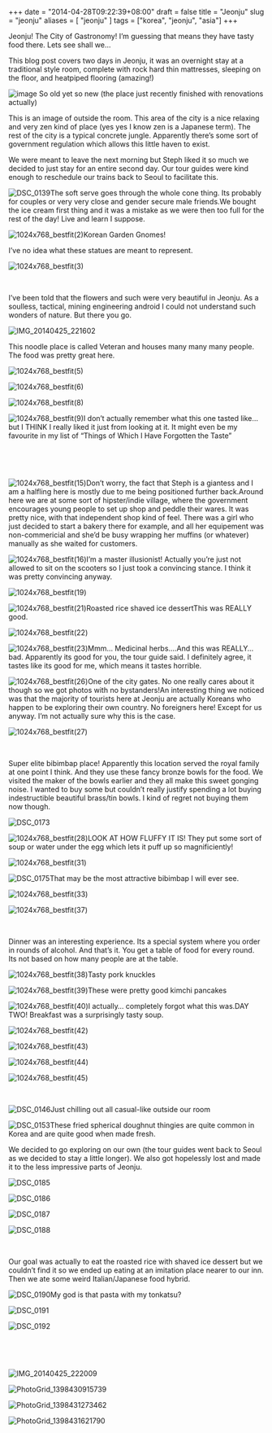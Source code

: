 +++
date = "2014-04-28T09:22:39+08:00"
draft = false
title = "Jeonju"
slug = "jeonju"
aliases = [
	"jeonju"
]
tags = ["korea", "jeonju", "asia"]
+++

Jeonju! The City of Gastronomy! I’m guessing that means they have tasty food there. Lets see shall we…

This blog post covers two days in Jeonju, it was an overnight stay at a traditional style room, complete with rock hard thin mattresses, sleeping on the floor, and heatpiped flooring (amazing!)

![image](/travel-blog/images/2014/04/1024x768_bestfit1.jpg)
So old yet so new (the place just recently finished with renovations actually)

This is an image of outside the room. This area of the city is a nice relaxing and very zen kind of place (yes yes I know zen is a Japanese term). The rest of the city is a typical concrete jungle. Apparently there’s some sort of government regulation which allows this little haven to exist.

We were meant to leave the next morning but Steph liked it so much we decided to just stay for an entire second day. Our tour guides were kind enough to reschedule our trains back to Seoul to facilitate this.

![DSC_0139](/travel-blog/images/2014/04/dsc_0139.jpg?w=168)The soft serve goes through the whole cone thing. Its probably for couples or very very close and gender secure male friends.We bought the ice cream first thing and it was a mistake as we were then too full for the rest of the day! Live and learn I suppose.

![1024x768_bestfit(2)](/travel-blog/images/2014/04/1024x768_bestfit2.jpg)Korean Garden Gnomes! 

I’ve no idea what these statues are meant to represent.


![1024x768_bestfit(3)](/travel-blog/images/2014/04/1024x768_bestfit3.jpg)

 

I’ve been told that the flowers and such were very beautiful in Jeonju. As a soulless, tactical, mining engineering android I could not understand such wonders of nature. But there you go.


![IMG_20140425_221602](/travel-blog/images/2014/04/img_20140425_221602.jpg?w=200)

This noodle place is called Veteran and houses many many many people. The food was pretty great here.


![1024x768_bestfit(5)](/travel-blog/images/2014/04/1024x768_bestfit5.jpg)


![1024x768_bestfit(6)](/travel-blog/images/2014/04/1024x768_bestfit6.jpg)


![1024x768_bestfit(8)](/travel-blog/images/2014/04/1024x768_bestfit8.jpg)

![1024x768_bestfit(9)](/travel-blog/images/2014/04/1024x768_bestfit9.jpg)I don’t actually remember what this one tasted like… but I THINK I really liked it just from looking at it. It might even be my favourite in my list of “Things of Which I Have Forgotten the Taste” 

 

 

![1024x768_bestfit(15)](/travel-blog/images/2014/04/1024x768_bestfit15.jpg)Don’t worry, the fact that Steph is a giantess and I am a halfling here is mostly due to me being positioned further back.Around here we are at some sort of hipster/indie village, where the government encourages young people to set up shop and peddle their wares. It was pretty nice, with that independent shop kind of feel. There was a girl who just decided to start a bakery there for example, and all her equipement was non-commericial and she’d be busy wrapping her muffins (or whatever) manually as she waited for customers.

![1024x768_bestfit(16)](/travel-blog/images/2014/04/1024x768_bestfit16.jpg)I’m a master illusionist! Actually you’re just not allowed to sit on the scooters so I just took a convincing stance. I think it was pretty convincing anyway. 


![1024x768_bestfit(19)](/travel-blog/images/2014/04/1024x768_bestfit19.jpg)

![1024x768_bestfit(21)](/travel-blog/images/2014/04/1024x768_bestfit21.jpg)Roasted rice shaved ice dessertThis was REALLY good.

![1024x768_bestfit(22)](/travel-blog/images/2014/04/1024x768_bestfit22.jpg)

![1024x768_bestfit(23)](/travel-blog/images/2014/04/1024x768_bestfit23.jpg)Mmm… Medicinal herbs.…And this was REALLY… bad. Apparently its good for you, the tour guide said. I definitely agree, it tastes like its good for me, which means it tastes horrible.

![1024x768_bestfit(26)](/travel-blog/images/2014/04/1024x768_bestfit26.jpg)One of the city gates. No one really cares about it though so we got photos with no bystanders!An interesting thing we noticed was that the majority of tourists here at Jeonju are actually Koreans who happen to be exploring their own country. No foreigners here! Except for us anyway. I’m not actually sure why this is the case.

![1024x768_bestfit(27)](/travel-blog/images/2014/04/1024x768_bestfit27.jpg)

 

Super elite bibimbap place! Apparently this location served the royal family at one point I think. And they use these fancy bronze bowls for the food. We visited the maker of the bowls earlier and they all make this sweet gonging noise. I wanted to buy some but couldn’t really justify spending a lot buying indestructible beautiful brass/tin bowls. I kind of regret not buying them now though.


![DSC_0173](/travel-blog/images/2014/04/dsc_0173.jpg?w=300)

![1024x768_bestfit(28)](/travel-blog/images/2014/04/1024x768_bestfit28.jpg)LOOK AT HOW FLUFFY IT IS! They put some sort of soup or water under the egg which lets it puff up so magnificiently!

![1024x768_bestfit(31)](/travel-blog/images/2014/04/1024x768_bestfit31.jpg)

![DSC_0175](/travel-blog/images/2014/04/dsc_0175.jpg?w=300)That may be the most attractive bibimbap I will ever see.

![1024x768_bestfit(33)](/travel-blog/images/2014/04/1024x768_bestfit33.jpg)

![1024x768_bestfit(37)](/travel-blog/images/2014/04/1024x768_bestfit37.jpg)

 

Dinner was an interesting experience. Its a special system where you order in rounds of alcohol. And that’s it. You get a table of food for every round. Its not based on how many people are at the table.

![1024x768_bestfit(38)](/travel-blog/images/2014/04/1024x768_bestfit38.jpg)Tasty pork knuckles

![1024x768_bestfit(39)](/travel-blog/images/2014/04/1024x768_bestfit39.jpg)These were pretty good kimchi pancakes

![1024x768_bestfit(40)](/travel-blog/images/2014/04/1024x768_bestfit40.jpg)I actually… completely forgot what this was.DAY TWO! Breakfast was a surprisingly tasty soup.

![1024x768_bestfit(42)](/travel-blog/images/2014/04/1024x768_bestfit42.jpg)

![1024x768_bestfit(43)](/travel-blog/images/2014/04/1024x768_bestfit43.jpg)

![1024x768_bestfit(44)](/travel-blog/images/2014/04/1024x768_bestfit44.jpg)

![1024x768_bestfit(45)](/travel-blog/images/2014/04/1024x768_bestfit45.jpg)

 

![DSC_0146](/travel-blog/images/2014/04/dsc_0146.jpg)Just chilling out all casual-like outside our room 

![DSC_0153](/travel-blog/images/2014/04/dsc_0153.jpg)These fried spherical doughnut thingies are quite common in Korea and are quite good when made fresh. 

We decided to go exploring on our own (the tour guides went back to Seoul as we decided to stay a little longer). We also got hopelessly lost and made it to the less impressive parts of Jeonju.

![DSC_0185](/travel-blog/images/2014/04/dsc_0185.jpg)

![DSC_0186](/travel-blog/images/2014/04/dsc_0186.jpg)

![DSC_0187](/travel-blog/images/2014/04/dsc_0187.jpg)

![DSC_0188](/travel-blog/images/2014/04/dsc_0188.jpg)

 

Our goal was actually to eat the roasted rice with shaved ice dessert but we couldn’t find it so we ended up eating at an imitation place nearer to our inn. Then we ate some weird Italian/Japanese food hybrid.

![DSC_0190](/travel-blog/images/2014/04/dsc_0190.jpg)My god is that pasta with my tonkatsu?

![DSC_0191](/travel-blog/images/2014/04/dsc_0191.jpg)

![DSC_0192](/travel-blog/images/2014/04/dsc_0192.jpg)

 

 

![IMG_20140425_222009](/travel-blog/images/2014/04/img_20140425_222009.jpg)

![PhotoGrid_1398430915739](/travel-blog/images/2014/04/photogrid_1398430915739.jpg)

![PhotoGrid_1398431273462](/travel-blog/images/2014/04/photogrid_1398431273462.jpg)

![PhotoGrid_1398431621790](/travel-blog/images/2014/04/photogrid_1398431621790.jpg)
